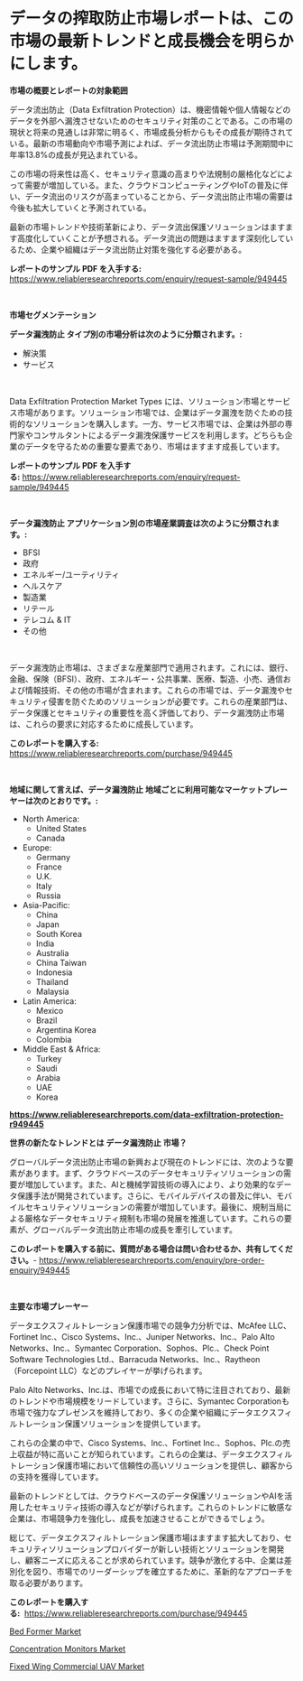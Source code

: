 <p><h1>データの搾取防止市場レポートは、この市場の最新トレンドと成長機会を明らかにします。</h1></p><p><strong>市場の概要とレポートの対象範囲</strong></p>
<p><p>データ流出防止（Data Exfiltration Protection）は、機密情報や個人情報などのデータを外部へ漏洩させないためのセキュリティ対策のことである。この市場の現状と将来の見通しは非常に明るく、市場成長分析からもその成長が期待されている。最新の市場動向や市場予測によれば、データ流出防止市場は予測期間中に年率13.8%の成長が見込まれている。</p><p>この市場の将来性は高く、セキュリティ意識の高まりや法規制の厳格化などによって需要が増加している。また、クラウドコンピューティングやIoTの普及に伴い、データ流出のリスクが高まっていることから、データ流出防止市場の需要は今後も拡大していくと予測されている。</p><p>最新の市場トレンドや技術革新により、データ流出保護ソリューションはますます高度化していくことが予想される。データ流出の問題はますます深刻化しているため、企業や組織はデータ流出防止対策を強化する必要がある。</p></p>
<p><strong>レポートのサンプル PDF を入手する:</strong> <a href="https://www.reliableresearchreports.com/enquiry/request-sample/949445">https://www.reliableresearchreports.com/enquiry/request-sample/949445</a></p>
<p>&nbsp;</p>
<p><strong>市場セグメンテーション</strong></p>
<p><strong>データ漏洩防止 タイプ別の市場分析は次のように分類されます。:</strong></p>
<p><ul><li>解決策</li><li>サービス</li></ul></p>
<p>&nbsp;</p>
<p><p>Data Exfiltration Protection Market Types には、ソリューション市場とサービス市場があります。ソリューション市場では、企業はデータ漏洩を防ぐための技術的なソリューションを購入します。一方、サービス市場では、企業は外部の専門家やコンサルタントによるデータ漏洩保護サービスを利用します。どちらも企業のデータを守るための重要な要素であり、市場はますます成長しています。</p></p>
<p><strong>レポートのサンプル PDF を入手する:</strong>&nbsp;<a href="https://www.reliableresearchreports.com/enquiry/request-sample/949445">https://www.reliableresearchreports.com/enquiry/request-sample/949445</a></p>
<p>&nbsp;</p>
<p><strong> データ漏洩防止 アプリケーション別の市場産業調査は次のように分類されます。:</strong></p>
<p><ul><li>BFSI</li><li>政府</li><li>エネルギー/ユーティリティ</li><li>ヘルスケア</li><li>製造業</li><li>リテール</li><li>テレコム & IT</li><li>その他</li></ul></p>
<p>&nbsp;</p>
<p><p>データ漏洩防止市場は、さまざまな産業部門で適用されます。これには、銀行、金融、保険（BFSI）、政府、エネルギー・公共事業、医療、製造、小売、通信および情報技術、その他の市場が含まれます。これらの市場では、データ漏洩やセキュリティ侵害を防ぐためのソリューションが必要です。これらの産業部門は、データ保護とセキュリティの重要性を高く評価しており、データ漏洩防止市場は、これらの要求に対応するために成長しています。</p></p>
<p><strong>このレポートを購入する:</strong>&nbsp; <a href="https://www.reliableresearchreports.com/purchase/949445">https://www.reliableresearchreports.com/purchase/949445</a></p>
<p>&nbsp;</p>
<p><strong>地域に関して言えば、データ漏洩防止 地域ごとに利用可能なマーケットプレーヤーは次のとおりです。:</strong></p>
<p><ul>
    <li>
        North America:
        <ul>
            <li>United States</li>
            <li>Canada</li>
        </ul>
    </li>
    <li>
        Europe:
        <ul>
            <li>Germany</li>
            <li>France</li>
            <li>U.K.</li>
            <li>Italy</li>
            <li>Russia</li>
        </ul>
    </li>
    <li>
        Asia-Pacific:
        <ul>
            <li>China</li>
            <li>Japan</li>
            <li>South Korea</li>
            <li>India</li>
            <li>Australia</li>
            <li>China Taiwan</li>
            <li>Indonesia</li>
            <li>Thailand</li>
            <li>Malaysia</li>
        </ul>
    </li>
    <li>
        Latin America:
        <ul>
            <li>Mexico</li>
            <li>Brazil</li>
            <li>Argentina Korea</li>
            <li>Colombia</li>
        </ul>
    </li>
    <li>
        Middle East & Africa:
        <ul>
            <li>Turkey</li>
            <li>Saudi</li>
            <li>Arabia</li>
            <li>UAE</li>
            <li>Korea</li>
        </ul>
    </li>
    </ul></p>
<p><strong><a href="https://www.reliableresearchreports.com/data-exfiltration-protection-r949445">https://www.reliableresearchreports.com/data-exfiltration-protection-r949445</a></strong>&nbsp;</p>
<p><strong>世界の新たなトレンドとは データ漏洩防止 市場？</strong></p>
<p><p>グローバルデータ流出防止市場の新興および現在のトレンドには、次のような要素があります。まず、クラウドベースのデータセキュリティソリューションの需要が増加しています。また、AIと機械学習技術の導入により、より効果的なデータ保護手法が開発されています。さらに、モバイルデバイスの普及に伴い、モバイルセキュリティソリューションの需要が増加しています。最後に、規制当局による厳格なデータセキュリティ規制も市場の発展を推進しています。これらの要素が、グローバルデータ流出防止市場の成長を牽引しています。</p></p>
<p><strong>このレポートを購入する前に、質問がある場合は問い合わせるか、共有してください。</strong>- <a href="https://www.reliableresearchreports.com/enquiry/pre-order-enquiry/949445">https://www.reliableresearchreports.com/enquiry/pre-order-enquiry/949445</a></p>
<p>&nbsp;</p>
<p><strong>主要な市場プレーヤー</strong></p>
<p><p>データエクスフィルトレーション保護市場での競争力分析では、McAfee LLC、Fortinet Inc.、Cisco Systems、Inc.、Juniper Networks、Inc.、Palo Alto Networks、Inc.、Symantec Corporation、Sophos、Plc.、Check Point Software Technologies Ltd.、Barracuda Networks、Inc.、Raytheon（Forcepoint LLC）などのプレイヤーが挙げられます。</p><p>Palo Alto Networks、Inc.は、市場での成長において特に注目されており、最新のトレンドや市場規模をリードしています。さらに、Symantec Corporationも市場で強力なプレゼンスを維持しており、多くの企業や組織にデータエクスフィルトレーション保護ソリューションを提供しています。</p><p>これらの企業の中で、Cisco Systems、Inc.、Fortinet Inc.、Sophos、Plc.の売上収益が特に高いことが知られています。これらの企業は、データエクスフィルトレーション保護市場において信頼性の高いソリューションを提供し、顧客からの支持を獲得しています。</p><p>最新のトレンドとしては、クラウドベースのデータ保護ソリューションやAIを活用したセキュリティ技術の導入などが挙げられます。これらのトレンドに敏感な企業は、市場競争力を強化し、成長を加速させることができるでしょう。</p><p>総じて、データエクスフィルトレーション保護市場はますます拡大しており、セキュリティソリューションプロバイダーが新しい技術とソリューションを開発し、顧客ニーズに応えることが求められています。競争が激化する中、企業は差別化を図り、市場でのリーダーシップを確立するために、革新的なアプローチを取る必要があります。</p></p>
<p><strong>このレポートを購入する:</strong>&nbsp;&nbsp;<a href="https://www.reliableresearchreports.com/purchase/949445">https://www.reliableresearchreports.com/purchase/949445</a></p>
<p><p><a href="https://www.linkedin.com/pulse/bed-former-market-research-report-reveals-latest-trends-opportunities-xiije?trackingId=I52TP4aux9ioxzdjRmie0w%3D%3D">Bed Former Market</a></p><p><a href="https://www.linkedin.com/pulse/concentration-monitors-market-offers-provide-insightful-data-pzoje?trackingId=unMgMpcXYyZllY6LD%2F0wKQ%3D%3D">Concentration Monitors Market</a></p><p><a href="https://www.linkedin.com/pulse/fixed-wing-commercial-uav-market-size-2024-2031-global-industrial-icpze?trackingId=Kv%2F6lGwL%2Bt9TRfbiHO6Vmw%3D%3D">Fixed Wing Commercial UAV Market</a></p></p>